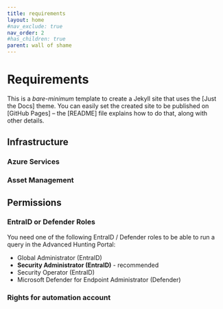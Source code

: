 ```yaml
---
title: requirements
layout: home
#nav_exclude: true
nav_order: 2
#has_children: true
parent: wall of shame
---
```

# Requirements
This is a *bare-minimum* template to create a Jekyll site that uses the [Just the Docs] theme. You can easily set the created site to be published on [GitHub Pages] – the [README] file explains how to do that, along with other details.

## Infrastructure

### Azure Services

### Asset Management

## Permissions

### EntraID or Defender Roles 
You need one of the following EntraID / Defender roles to be able to run a query in the Advanced Hunting Portal:

- Global Administrator (EntraID)
- **Security Administrator (EntraID)** - recommended
- Security Operator (EntraID)
- Microsoft Defender for Endpoint Administrator (Defender)

### Rights for automation account